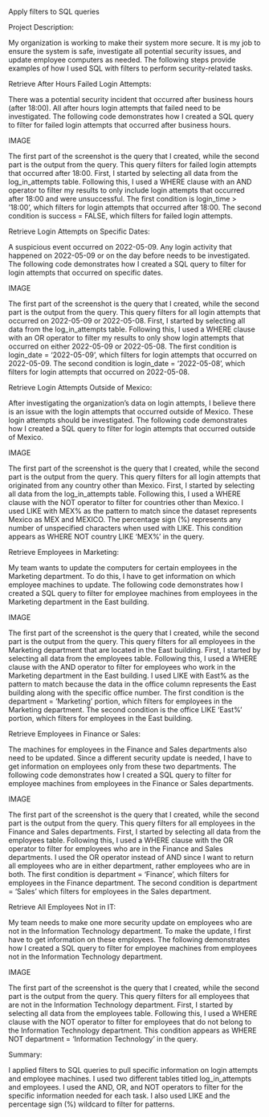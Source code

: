 Apply filters to SQL queries

Project Description:

My organization is working to make their system more secure. It is my job to ensure the system is safe, investigate all potential security issues, and update employee computers as needed. The following steps provide examples of how I used SQL with filters to perform security-related tasks.

Retrieve After Hours Failed Login Attempts:

There was a potential security incident that occurred after business hours (after 18:00). All after hours login attempts that failed need to be investigated. The following code demonstrates how I created a SQL query to filter for failed login attempts that occurred after business hours.

IMAGE

The first part of the screenshot is the query that I created, while the second part is the output from the query. This query filters for failed login attempts that occurred after 18:00. First, I started by selecting all data from the log_in_attempts table. Following this, I used a WHERE clause with an AND operator to filter my results to only include login attempts that occurred after 18:00 and were unsuccessful. The first condition is login_time > ’18:00’, which filters for login attempts that occurred after 18:00. The second condition is success = FALSE, which filters for failed login attempts.

Retrieve Login Attempts on Specific Dates:

A suspicious event occurred on 2022-05-09. Any login activity that happened on 2022-05-09 or on the day before needs to be investigated. The following code demonstrates how I created a SQL query to filter for login attempts that occurred on specific dates.

IMAGE

The first part of the screenshot is the query that I created, while the second part is the output from the query. This query filters for all login attempts that occurred on 2022-05-09 or 2022-05-08. First, I started by selecting all data from the log_in_attempts table. Following this, I used a WHERE clause with an OR operator to filter my results to only show login attempts that occurred on either 2022-05-09 or 2022-05-08. The first condition is login_date = ‘2022-05-09’, which filters for login attempts that occurred on 2022-05-09. The second condition is login_date = ‘2022-05-08’, which filters for login attempts that occurred on 2022-05-08.

Retrieve Login Attempts Outside of Mexico:

After investigating the organization’s data on login attempts, I believe there is an issue with the login attempts that occurred outside of Mexico. These login attempts should be investigated. The following code demonstrates how I created a SQL query to filter for login attempts that occurred outside of Mexico.

IMAGE

The first part of the screenshot is the query that I created, while the second part is the output from the query. This query filters for all login attempts that originated from any country other than Mexico. First, I started by selecting all data from the log_in_attempts table. Following this, I used a WHERE clause with the NOT operator to filter for countries other than Mexico. I used LIKE with MEX% as the pattern to match since the dataset represents Mexico as MEX and MEXICO. The percentage sign (%) represents any number of unspecified characters when used with LIKE. This condition appears as WHERE NOT country LIKE ‘MEX%’ in the query.

Retrieve Employees in Marketing:

My team wants to update the computers for certain employees in the Marketing department. To do this, I have to get information on which employee machines to update. The following code demonstrates how I created a SQL query to filter for employee machines from employees in the Marketing department in the East building.

IMAGE

The first part of the screenshot is the query that I created, while the second part is the output from the query. This query filters for all employees in the Marketing department that are located in the East building. First, I started by selecting all data from the employees table. Following this, I used a WHERE clause with the AND operator to filter for employees who work in the Marketing department in the East building. I used LIKE with East% as the pattern to match because the data in the office column represents the East building along with the specific office number. The first condition is the department = ‘Marketing’ portion, which filters for employees in the Marketing department. The second condition is the office LIKE ‘East%’ portion, which filters for employees in the East building.

Retrieve Employees in Finance or Sales:

The machines for employees in the Finance and Sales departments also need to be updated. Since a different security update is needed, I have to get information on employees only from these two departments. The following code demonstrates how I created a SQL query to filter for employee machines from employees in the Finance or Sales departments.

IMAGE

The first part of the screenshot is the query that I created, while the second part is the output from the query. This query filters for all employees in the Finance and Sales departments. First, I started by selecting all data from the employees table. Following this, I used a WHERE clause with the OR operator to filter for employees who are in the Finance and Sales departments. I used the OR operator instead of AND since I want to return all employees who are in either department, rather employees who are in both. The first condition is department = ‘Finance’, which filters for employees in the Finance department. The second condition is department = ‘Sales’ which filters for employees in the Sales department.

Retrieve All Employees Not in IT:

My team needs to make one more security update on employees who are not in the Information Technology department. To make the update, I first have to get information on these employees. The following demonstrates how I created a SQL query to filter for employee machines from employees not in the Information Technology department.

IMAGE

The first part of the screenshot is the query that I created, while the second part is the output from the query. This query filters for all employees that are not in the Information Technology department. First, I started by selecting all data from the employees table. Following this, I used a WHERE clause with the NOT operator to filter for employees that do not belong to the Information Technology department. This condition appears as WHERE NOT department = ‘Information Technology’ in the query.

Summary:

I applied filters to SQL queries to pull specific information on login attempts and employee machines. I used two different tables titled log_in_attempts and employees. I used the AND, OR, and NOT operators to filter for the specific information needed for each task. I also used LIKE and the percentage sign (%) wildcard to filter for patterns.


